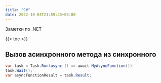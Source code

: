 ```yaml
---
title: "C#"
date: 2022-10-03T21:59:43+03:00
---
```


Заметки по .NET

{{< toc >}}

## Вызов асинхронного метода из синхронного

```c#
var task = Task.Run(async () => await MyAsyncFunction())
task.Wait();
var asyncFunctionResult = task.Result;
```
